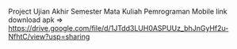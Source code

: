 Project Ujian Akhir Semester Mata Kuliah Pemrograman Mobile
link download apk => https://drive.google.com/file/d/1JTdd3LUH0ASPUUz_bhJnGyHf2u-NfhtC/view?usp=sharing
